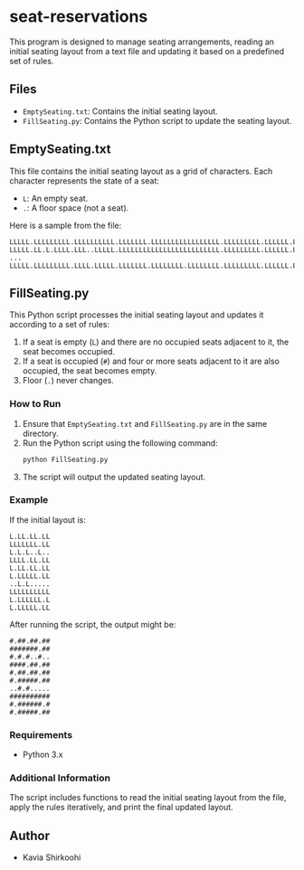 # seat-reservations

This program is designed to manage seating arrangements, reading an initial seating layout from a text file and updating it based on a predefined set of rules.

## Files

- `EmptySeating.txt`: Contains the initial seating layout.
- `FillSeating.py`: Contains the Python script to update the seating layout.

## EmptySeating.txt

This file contains the initial seating layout as a grid of characters. Each character represents the state of a seat:

- `L`: An empty seat.
- `.`: A floor space (not a seat).

Here is a sample from the file:

```
LLLLL.LLLLLLLLL.LLLLLLLLLL.LLLLLLL.LLLLLLLLLLLLLLLLL.LLLLLLLLL.LLLLLL.LLLLLLL.LLLLLLLLLLLLLLLLLLLL
LLLLL.LL.L.LLLL.LLL..LLLLL.LLLLLLLLLLLLLLLLLLLLLLLLL.LLLLLLLLL.LLLLLL.LLLLLLL.LLLLLLL.LLLLLLLLLLLL
...
LLLLL.LLLLLLLLL.LLLL.LLLLL.LLLLLLL.LLLLLLLL.LLLLLLLL.LLLLLLLLL.LLLLLL.LLLLLLL.LLLLLLLLLLLLLLLLLLLL
```

## FillSeating.py

This Python script processes the initial seating layout and updates it according to a set of rules:

1. If a seat is empty (`L`) and there are no occupied seats adjacent to it, the seat becomes occupied.
2. If a seat is occupied (`#`) and four or more seats adjacent to it are also occupied, the seat becomes empty.
3. Floor (`.`) never changes.

### How to Run

1. Ensure that `EmptySeating.txt` and `FillSeating.py` are in the same directory.
2. Run the Python script using the following command:
   ```sh
   python FillSeating.py
   ```
3. The script will output the updated seating layout.

### Example

If the initial layout is:

```
L.LL.LL.LL
LLLLLLL.LL
L.L.L..L..
LLLL.LL.LL
L.LL.LL.LL
L.LLLLL.LL
..L.L.....
LLLLLLLLLL
L.LLLLLL.L
L.LLLLL.LL
```

After running the script, the output might be:

```
#.##.##.##
#######.##
#.#.#..#..
####.##.##
#.##.##.##
#.#####.##
..#.#.....
##########
#.######.#
#.#####.##
```

### Requirements

- Python 3.x

### Additional Information

The script includes functions to read the initial seating layout from the file, apply the rules iteratively, and print the final updated layout.

## Author

- Kavia Shirkoohi
